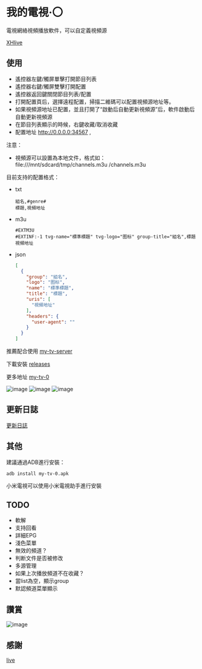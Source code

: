# 我的電視·〇

電視網絡視頻播放軟件，可以自定義視頻源

[XHlive](https://github.com/xisohi/XHlive)

## 使用

* 遙控器左鍵/觸屏單擊打開節目列表
* 遙控器右鍵/觸屏雙擊打開配置
* 遙控器返回鍵關閉節目列表/配置
* 打開配置頁后，選擇遠程配置，掃描二維碼可以配置視頻源地址等。
* 如果視頻源地址已配置，並且打開了“啟動后自動更新視頻源”后，軟件啟動后自動更新視頻源
* 在節目列表顯示的時候，右鍵收藏/取消收藏
* 配置地址 http://0.0.0.0:34567 , 

注意：

* 視頻源可以設置為本地文件，格式如：file:///mnt/sdcard/tmp/channels.m3u
  /channels.m3u

目前支持的配置格式：

* txt
    ```
    組名,#genre#
    標題,視頻地址
    ```
* m3u
    ```
    #EXTM3U
    #EXTINF:-1 tvg-name="標準標題" tvg-logo="图标" group-title="組名",標題
    視頻地址
    ```
* json
    ```json
    [
      {
        "group": "組名",
        "logo": "图标",
        "name": "標準標題",
        "title": "標題",
        "uris": [
          "視頻地址"
        ],
        "headers": {
          "user-agent": ""
        }
      }
    ]
    ```

推薦配合使用 [my-tv-server](https://github.com/lizongying/my-tv-server)

下載安裝 [releases](https://github.com/xisohi/XHlive/releases/)

更多地址 [my-tv-0](https://lyrics.run/my-tv-0.html)

![image](./screenshots/Screenshot_20240810_151748.png)
![image](./screenshots/Screenshot_20240813_232847.png)
![image](./screenshots/Screenshot_20240813_232900.png)

## 更新日誌

[更新日誌](./HISTORY.md)

## 其他

建議通過ADB進行安裝：

```shell
adb install my-tv-0.apk
```

小米電視可以使用小米電視助手進行安裝

## TODO

* 軟解
* 支持回看
* 詳細EPG
* 淺色菜單
* 無效的頻道？
* 判断文件是否被修改
* 多源管理
* 如果上次播放頻道不在收藏？
* 當list為空，顯示group
* 默認頻道菜單顯示

## 讚賞

![image](./screenshots/appreciate.jpeg)

## 感謝

[live](https://github.com/fanmingming/live)